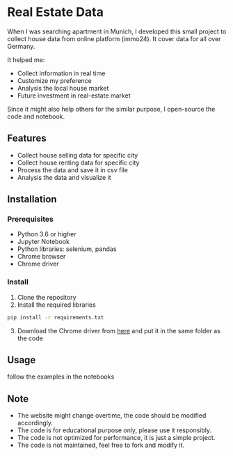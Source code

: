 # Real Estate Data

When I was searching apartment in Munich, I developed this small project to collect house data from online platform (immo24). It cover data for all over Germany.

It helped me:
- Collect information in real time
- Customize my preference
- Analysis the local house market
- Future investment in real-estate market

Since it might also help others for the similar purpose, I open-source the code and notebook.

## Features

- Collect house selling data for specific city
- Collect house renting data for specific city
- Process the data and save it in csv file
- Analysis the data and visualize it

## Installation
### Prerequisites
- Python 3.6 or higher
- Jupyter Notebook
- Python libraries: selenium, pandas
- Chrome browser
- Chrome driver

### Install
1. Clone the repository
2. Install the required libraries
```bash
pip install -r requirements.txt
```
3. Download the Chrome driver from [here](https://sites.google.com/a/chromium.org/chromedriver/downloads) and put it in the same folder as the code

## Usage
follow the examples in the notebooks

## Note
- The website might change overtime, the code should be modified accordingly.
- The code is for educational purpose only, please use it responsibly.
- The code is not optimized for performance, it is just a simple project.
- The code is not maintained, feel free to fork and modify it.
